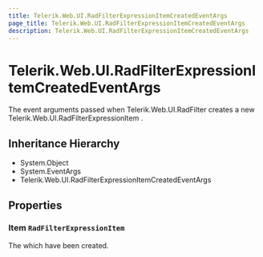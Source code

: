 ```yaml
---
title: Telerik.Web.UI.RadFilterExpressionItemCreatedEventArgs
page_title: Telerik.Web.UI.RadFilterExpressionItemCreatedEventArgs
description: Telerik.Web.UI.RadFilterExpressionItemCreatedEventArgs
---
```


# Telerik.Web.UI.RadFilterExpressionItemCreatedEventArgs

The event arguments passed when Telerik.Web.UI.RadFilter creates a new Telerik.Web.UI.RadFilterExpressionItem .

## Inheritance Hierarchy

* System.Object
* System.EventArgs
* Telerik.Web.UI.RadFilterExpressionItemCreatedEventArgs

## Properties

###  Item `RadFilterExpressionItem`

The  which have been created.

